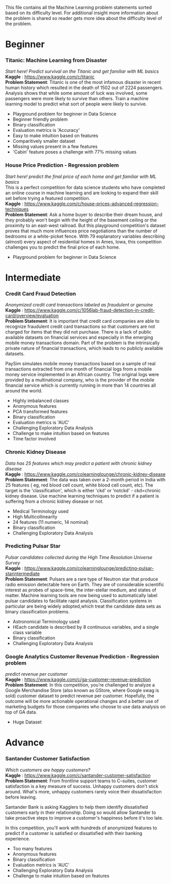 This file contains all the Machine Learning problem statements sorted based on its difficulty level.
For additional insight more information about the problem is shared so reader gets more idea about the difficulty level of the problem.

# Beginner

### Titanic: Machine Learning from Disaster
_Start here! Predict survival on the Titanic and get familiar with ML basics_ <br>
**Kaggle** : https://www.kaggle.com/c/titanic <br>
**Problem Statement**: Titanic is one of the most infamous disaster in recent human history which resulted in the death of 1502 out of 2224 passengers. Analysis shows that while some amount of luck was involved, some passengers were more likely to survive than others. Train a machine learning model to predict what sort of people were likely to survive.
- Playground problem for beginner in Data Science
- Beginner friendly problem
- Binary classification
- Evaluation metrics is 'Accuracy'
- Easy to make intuition based on features
- Comparitively smaller dataset
- Missing values present in a few features
- 'Cabin' feature poses a challenge with 77% missing values


### House Price Prediction - Regression problem
_Start here! predict the final price of each home and get familiar with ML basics_ <br>
This is a perfect competition for data science students who have completed an online course in machine learning and are looking to expand their skill set before trying a featured competition.<br>
**Kaggle** : https://www.kaggle.com/c/house-prices-advanced-regression-techniques <br>
**Problem Statement**: Ask a home buyer to describe their dream house, and they probably won't begin with the height of the basement ceiling or the proximity to an east-west railroad. But this playground competition's dataset proves that much more influences price negotiations than the number of bedrooms or a white-picket fence.
With 79 explanatory variables describing (almost) every aspect of residential homes in Ames, Iowa, this competition challenges you to predict the final price of each home.
- Playground problem for beginner in Data Science


# Intermediate

### Credit Card Fraud Detection
_Anonymized credit card transactions labeled as fraudulent or genuine_ <br>
**Kaggle** : https://www.kaggle.com/c/1056lab-fraud-detection-in-credit-card/overview/evaluation <br>
**Problem Statement**: It is important that credit card companies are able to recognize fraudulent credit card transactions so that customers are not charged for items that they did not purchase. There is a lack of public available datasets on financial services and especially in the emerging mobile money transactions domain. Part of the problem is the intrinsically private nature of financial transactions, which leads to no publicly available datasets.

PaySim simulates mobile money transactions based on a sample of real transactions extracted from one month of financial logs from a mobile money service implemented in an African country. The original logs were provided by a multinational company, who is the provider of the mobile financial service which is currently running in more than 14 countries all around the world.

- Highly imbalanced classes
- Anonymous features
- PCA transformed features
- Binary classification
- Evaluation metrics is 'AUC'
- Challenging Exploratory Data Analysis
- Challenge to make intuition based on features
- Time factor involved

### Chronic Kidney Disease
_Data has 25 features which may predict a patient with chronic kidney disease_ <br>
**Kaggle** : https://www.kaggle.com/colearninglounge/chronic-kidney-disease <br>
**Problem Statement**: The data was taken over a 2-month period in India with 25 features ( eg, red blood cell count, white blood cell count, etc). The target is the 'classification', which is either 'ckd' or 'notckd' - ckd=chronic kidney disease. Use machine learning techniques to predict if a patient is suffering from a chronic kidney disease or not.

- Medical Terminology used
- High Multicollinearity
- 24 features (11 numeric, 14 nominal)
- Binary classification
- Challenging Exploratory Data Analysis

### Predicting Pulsar Star
_Pulsar candidates collected during the High Time Resolution Universe Survey_ <br>
**Kaggle** : https://www.kaggle.com/colearninglounge/predicting-pulsar-starintermediate <br>
**Problem Statement**: Pulsars are a rare type of Neutron star that produce radio emission detectable here on Earth. They are of considerable scientific interest as probes of space-time, the inter-stellar medium, and states of matter. Machine learning tools are now being used to automatically label pulsar candidates to facilitate rapid analysis. Classification systems in particular are being widely adopted,which treat the candidate data sets as binary classification problems.

- Astronomical Terminology used
- HEach candidate is described by 8 continuous variables, and a single class variable
- Binary classification
- Challenging Exploratory Data Analysis

### Google Analytics Customer Revenue Prediction - Regression problem
_predict revenue per customer_ <br>
**Kaggle** : https://www.kaggle.com/c/ga-customer-revenue-prediction <br>
**Problem Statement**: In this competition, you’re challenged to analyze a Google Merchandise Store (also known as GStore, where Google swag is sold) customer dataset to predict revenue per customer. Hopefully, the outcome will be more actionable operational changes and a better use of marketing budgets for those companies who choose to use data analysis on top of GA data.
- Huge Dataset

# Advance

### Santander Customer Satisfaction
_Which customers are happy customers?_ <br>
**Kaggle** : https://www.kaggle.com/c/santander-customer-satisfaction <br>
**Problem Statement**: From frontline support teams to C-suites, customer satisfaction is a key measure of success. Unhappy customers don't stick around. What's more, unhappy customers rarely voice their dissatisfaction before leaving.

Santander Bank is asking Kagglers to help them identify dissatisfied customers early in their relationship. Doing so would allow Santander to take proactive steps to improve a customer's happiness before it's too late.

In this competition, you'll work with hundreds of anonymized features to predict if a customer is satisfied or dissatisfied with their banking experience. <br>
- Too many features
- Anonymous features
- Binary classification
- Evaluation metrics is 'AUC'
- Challenging Exploratory Data Analysis
- Challenge to make intuition based on features

